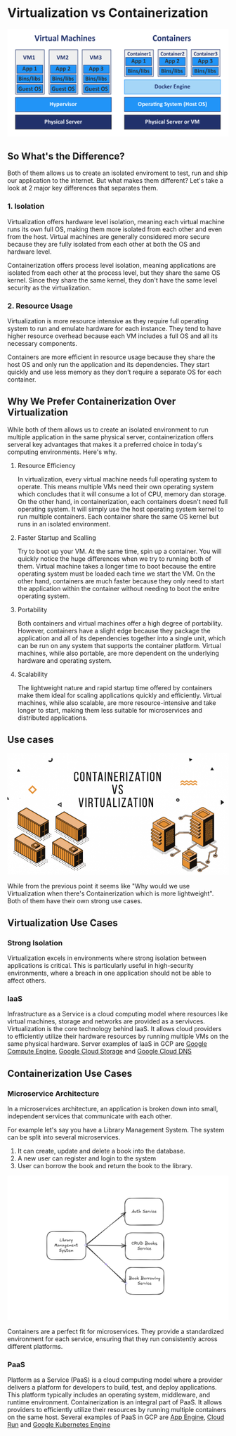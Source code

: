 # Virtualization vs Containerization

![img](../../../public/assets/cloud-development/v-vs-c/v-vs-c.png)

## So What's the Difference?

Both of them allows us to create an isolated enviroment to test, run and ship our application to the internet. But what makes them different? Let's take a look at 2 major key differences that separates them.

### 1. Isolation

Virtualization offers hardware level isolation, meaning each virtual machine runs its own full OS, making them more isolated from each other and even from the host. Virtual machines are generally considered more secure because they are fully isolated from each other at both the OS and hardware level.

Containerization offers process level isolation, meaning applications are isolated from each other at the process level, but they share the same OS kernel. Since they share the same kernel, they don't have the same level security as the virtualization.

### 2. Resource Usage

Virtualization is more resource intensive as they require full operating system to run and emulate hardware for each instance. They tend to have higher resource overhead because each VM includes a full OS and all its necessary components.

Containers are more efficient in resource usage because they share the host OS and only run the application and its dependencies. They start quickly and use less memory as they don’t require a separate OS for each container.

## Why We Prefer Containerization Over Virtualization

While both of them allows us to create an isolated environment to run multiple application in the same physical server, containerization offers serveral key advantages that makes it a preferred choice in today's computing environments. Here's why.

1. Resource Efficiency

    In virtualization, every virtual machine needs full operating system to operate. This means multiple VMs need their own operating system which concludes that it will consume a lot of CPU, memory dan storage. On the other hand, in containerization, each containers doesn't need full operating system. It will simply use the host operating system kernel to run multiple containers. Each container share the same OS kernel but runs in an isolated environment.

2. Faster Startup and Scalling

    Try to boot up your VM. At the same time, spin up a container. You will quickly notice the huge differences when we try to running both of them. Virtual machine takes a longer time to boot because the entire operating system must be loaded each time we start the VM. On the other hand, containers are much faster because they only need to start the application within the container without needing to boot the enitre operating system.

3. Portability

    Both containers and virtual machines offer a high degree of portability. However, containers have a slight edge because they package the application and all of its dependencies together into a single unit, which can be run on any system that supports the container platform. Virtual machines, while also portable, are more dependent on the underlying hardware and operating system.

4. Scalability

    The lightweight nature and rapid startup time offered by containers make them ideal for scaling applications quickly and efficiently. Virtual machines, while also scalable, are more resource-intensive and take longer to start, making them less suitable for microservices and distributed applications.

## Use cases

![img](../../../public/assets/cloud-development/v-vs-c/diffcontainervirt.png)

While from the previous point it seems like "Why would we use Virtualization when there's Containerization which is more lightweight". Both of them have their own strong use cases.

## Virtualization Use Cases

### Strong Isolation

Virtualization excels in environments where strong isolation between applications is critical. This is particularly useful in high-security environments, where a breach in one application should not be able to affect others.

### IaaS

Infrastructure as a Service is a cloud computing model where resources like virtual machines, storage and networks are provided as a servivces. Virtualization is the core technology behind IaaS. It allows cloud providers to efficiently utilize their hardware resources by running multiple VMs on the same physical hardware. Server examples of IaaS in GCP are [Google Compute Engine](https://cloud.google.com/products/compute?hl=en), [Google Cloud Storage](https://cloud.google.com/storage/?hl=en) and [Google Cloud DNS](https://cloud.google.com/dns/?hl=en)

## Containerization Use Cases

### Microservice Architecture

In a microservices architecture, an application is broken down into small, independent services that communicate with each other. 

For example let's say you have a Library Management System. The system can be split into several microservices. 

1. It can create, update and delete a book into the database. 
2. A new user can register and login to the system
2. User can borrow the book and return the book to the library. 

![img](../../../public/assets/cloud-development/v-vs-c/microservices.png)

Containers are a perfect fit for microservices. They provide a standardized environment for each service, ensuring that they run consistently across different platforms.

### PaaS

Platform as a Service (PaaS) is a cloud computing model where a provider delivers a platform for developers to build, test, and deploy applications. This platform typically includes an operating system, middleware, and runtime environment. Containerization is an integral part of PaaS. It allows providers to efficiently utilize their resources by running multiple containers on the same host. Several examples of PaaS in GCP are [App Engine](https://cloud.google.com/appengine/?hl=en), [Cloud Run](https://cloud.google.com/run?hl=en) and [Google Kubernetes Engine](https://cloud.google.com/kubernetes-engine/?hl=en)

